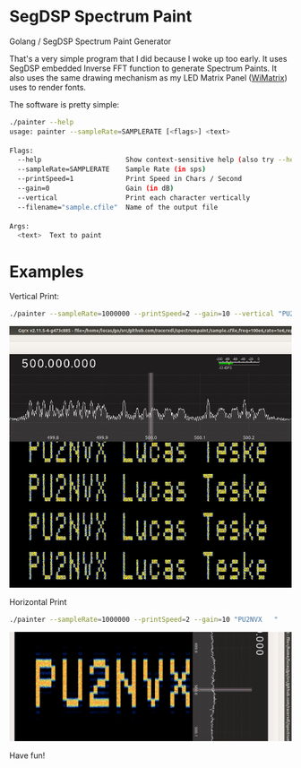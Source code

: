 # SegDSP Spectrum Paint

Golang / SegDSP Spectrum Paint Generator


That's a very simple program that I did because I woke up too early. It uses SegDSP embedded Inverse FFT function to generate Spectrum Paints.
It also uses the same drawing mechanism as my LED Matrix Panel ([WiMatrix](https://github.com/racerxdl/wimatrix/)) uses to render fonts.

The software is pretty simple:

```bash
./painter --help
usage: painter --sampleRate=SAMPLERATE [<flags>] <text>

Flags:
  --help                     Show context-sensitive help (also try --help-long and --help-man).
  --sampleRate=SAMPLERATE    Sample Rate (in sps)
  --printSpeed=1             Print Speed in Chars / Second
  --gain=0                   Gain (in dB)
  --vertical                 Print each character vertically
  --filename="sample.cfile"  Name of the output file

Args:
  <text>  Text to paint
```

Examples
========

Vertical Print:
```bash
./painter --sampleRate=1000000 --printSpeed=2 --gain=10 --vertical "PU2NVX Lucas Teske"
```

![Vertical Print](screenshots/vertical.png)

Horizontal Print

```bash
./painter --sampleRate=1000000 --printSpeed=2 --gain=10 "PU2NVX   "
```

![Horizontal Print](screenshots/horizontal.png)


Have fun!